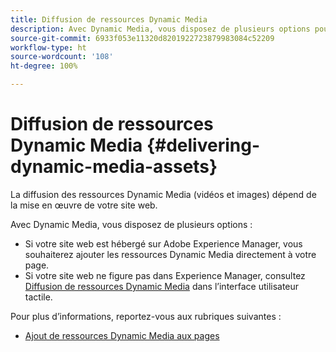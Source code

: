 ```yaml
---
title: Diffusion de ressources Dynamic Media
description: Avec Dynamic Media, vous disposez de plusieurs options pour diffuser vos ressources Dynamic Media (vidéo et images) sur votre site web.
source-git-commit: 6933f053e11320d8201922723879983084c52209
workflow-type: ht
source-wordcount: '108'
ht-degree: 100%

---
```



# Diffusion de ressources Dynamic Media {#delivering-dynamic-media-assets}

La diffusion des ressources Dynamic Media (vidéos et images) dépend de la mise en œuvre de votre site web.

Avec Dynamic Media, vous disposez de plusieurs options :

* Si votre site web est hébergé sur Adobe Experience Manager, vous souhaiterez ajouter les ressources Dynamic Media directement à votre page.
* Si votre site web ne figure pas dans Experience Manager, consultez [Diffusion de ressources Dynamic Media](/help/assets/dynamic-media/delivering-dynamic-media-assets.md) dans l’interface utilisateur tactile.

Pour plus d’informations, reportez-vous aux rubriques suivantes :

* [Ajout de ressources Dynamic Media aux pages](/help/assets/dynamic-media/adding-dynamic-media-assets-to-pages.md)

